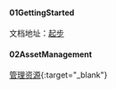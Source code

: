 #### 01GettingStarted
文档地址：[起步](https://www.webpackjs.com/guides/getting-started/)

#### 02AssetManagement
[管理资源](https://www.webpackjs.com/guides/asset-management/){:target="_blank"}
